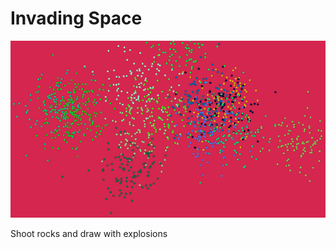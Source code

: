 # Invading Space

![Invading Space Thumbnail](Invading_Space_Thumbnail.png)

Shoot rocks and draw with explosions